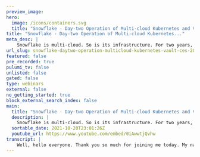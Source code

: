 ```yaml
---
preview_image:
hero:
  image: /icons/containers.svg
  title: "Snowflake - Day-two Operation of Multi-cloud Kubernetes and Vault | CES 2020"
title: "Snowflake - Day-two Operation of Multi-cloud Kubernetes..."
meta_desc: |
    Snowflake is multi-cloud. So is its infrastructure. For two years, Snowflake’s platform team has been building and operating 100 (and growing) Kube...
url_slug: snowflake-daytwo-operation-multicloud-kubernetes-vault-ces-2020
featured: false
pre_recorded: true
pulumi_tv: false
unlisted: false
gated: false
type: webinars
external: false
no_getting_started: true
block_external_search_index: false
main:
  title: "Snowflake - Day-two Operation of Multi-cloud Kubernetes and Vault | CES 2020"
  description: |
    Snowflake is multi-cloud. So is its infrastructure. For two years, Snowflake’s platform team has been building and operating 100 (and growing) Kubernetes clusters on AWS, Azure, and GCP. Today, we run on average a total of 60k Pods to unlock $7M annual savings.  We use Pulumi to provision cloud resources and manage HashiCorp Vault. In this talk, I will present how Pulumi has enabled Snowflake’s scale and growth: * How we leverage Pulumi Automation API to build custom rollout strategy for all Pulumi stacks * How we achieve blue-green upgrades for Kubernetes node pools * How we manage HashiCorp Vault using Pulumi: - rotating issuing certs (that signs Istio private gateway TLS cert) - static secrets (such as Teleport join-root token so k8s users could use one CLI to access all clusters and nodes) - cloud-provider secret engine (to generate scoped and short-lived tokens for services and automation) * How we generate and manage cloud-agnostic Kubernetes manifests by integrating with Pulumi stack outputs * How we use Pulumi Operator in CICD for auto-apply and audit  This talk differs from the one my colleagues did in the Cloud Engineering Summit 2020. They focused on the container platform design (logging, monitoring, networking, etc). I will lean more towards implementation and the day-2 experience of using Pulumi.  Talk by: Charles Xu
  sortable_date: 2021-10-20T23:01:26Z
  youtube_url: https://www.youtube.com/embed/0iAwwtjQvhw
transcript: |
    Well, hello everyone. Thank you so much for joining me today. My name is Charles and today I would love to tell you more about our multi cloud experience, building a multi tenant container platforms on Ruber net use and vault. A bit more about me. I work on the container platform team at Snow float about more than a year and a half ago, my team started to build a to build and operate a cloud agnostic container platforms based on net. And today's talk is mostly about our experience and lessons of doing so I am excited about cloud native infrastructure as well as the ecosystem. So I've been a contributor to several open source projects in this domain. Previously, I worked with Cruz a self-driving car startup and my job was to design and implement a hybrid cloud through the Nega platform spanning GCP as well as on premise infrastructure. And before that, I was working at Google on the team, the infamous open source service match. You can learn more about me and my personal websites as well as by scan the QR I would like to begin my presentations by sharing it with you. The key takeaways of this talk. I I want you to take this message with you before I dive into the stories and analysis behind them. And then I will explain what snowflake is. Uh what is the data cloud and what is, what is the implications for the snowflake infrastructure. And then I'll give you an overview of the our container platforms. Uh What are its current scales? What are some technologies that we use? And uh what are the applications that we run on this platform? And then I'll dive right into the cloud technology of distractions and explain to you how this strategy has enabled us to expand our support into the three major cloud providers so efficiently. And Pulumi has been a very important tool uh to unlock the project's success. Um I will share examples of our experience of using Pulumi to provision cloud resources as well as managing vaults. And uh from this experience, I want to point you at some of the key characteristics or features that you should be looking for in your next provision tools. And lastly, I'll discuss some open questions with multi cloud that my team is still actively working on. So takeaways cloud agnostic abstractions prevents fragmentation and proliferation of identities, policies and tools, but it's not always possible proliferation right here means the fact that you have to use different accounts and and different user account and service accounts to access comparable services on different cloud. And it's even harder to manage policies because the IM boundaries and IM policies are, are totally different concepts and different API objects and the tools that you use to access those clouds are services or the client libraries are also different. So essentially you have the problem of recommendations where you're doing one thing for Azure and it's totally different things for Amazon and another different kind of set up for GCP. And that's just not scalable. And how do you assign different identities in different clouds that belongs to this essentially the same principles and governing the policies around that identity association. That's a challenge and, and cloud agnostic distractions definitely help in this case. But we will also discuss what are the cases that such abstractions is not possible yet. Secondly, declarative infrastructure is insufficient to solve life cycle management, invest in a tool that allows registration life cycle management right here refers to a cluster of virgin upgrades or stepping out additional clusters by some predefined configurations. Orchestration becomes a key right here. When we're operating at a scale of hundreds of clusters, invest in a provisioning tools that has the melting point that supports this complicated orchestration because your infrastructure might be integrated with application onboarding and deployments um as well as non cloud native infrastructure. And thirdly, your infrastructure pro commissioner is either your meta data store or orchestrated by a meditator store and the store must be quri we used to store this metadata within uh an internal wiki page or this metadata is scattered around the REMS across our Coates. Those are very hard to query and has been a number one headache in terms of implementing orchestrations where automation is on top of different sets of tools that provisions the infrastructure and apps. So make sure that your infrastructure provides the interface that allows them to be query and orchestrated or you define this metadata within your provision itself that exposed an API to make it query. So the Snowflake overview Snowflake presents itself as the data cloud that sits on top of the three biggest public cloud providers regardless of where our customer data sits. Snow provides one uniform execution platforms that unlocks all the data related functionalities such as data engineering, data, warehousing and data sharing and because the snow products are multi cloud by nature. So are our infrastructure like I alluded to earlier, our containment platform has experienced tremendous growth in the recent months. Currently, we are running 100 and 10 Busters and my team is still building a lot more because of the business need. All the clusters averaged about 3000 notes in total and that's about 60,000 containers because the cluster, all those scales, uh those are the average numbers. We built the container platforms on top of the managed offerings to reduce operational overhead for the control S. But we do a lot more customizations and also add-ons on the clusters to make them a container platforms that supports multi tendencies. All the clusters are original clusters or multi A Zs and is deployed around the world. The clusters are multi tenants. We support many different teams at Snowflake for their applications and then teams share the same clusters and oftentimes many apps share the same note, a multi tenancy has unlocked around $7 million savings in last year and we expect a lot more statements this year. And our continual platform is integrated with the legacy VM based infrastructure. Snowflake was found in 2012 and that's before Neti was available. So many of the infrastructure are still VM based. We have to integrate with the existing infrastructure to make sure there's network line assignment, there's private nest resolution. We're able to deliver the platform of this scale and scope because of the cloud native abstractions, we put a lot of thoughts into the subsystems that we use to reduce the customizations that we have to make for each individual clouds. We use Octa to reduce the proliferation of identity. Every users are assigned one Octa identity and assigned to several group membership. Each name space is printed. Access to exactly one group and Octa combined with teleport ensured that users will only use one teleport ci I to access all the different clusters and V MS on all different clouds. One lessons we learned from this project is that we should try as much as possible to push up the policies into cloud native components such as pushing up network policies and match external draft policies, authorization policies and uh routing rules, uh firewall rules or uh op a gatekeeper policies to further enhance multi tenancies we developed in house custom resource definitions that abstract away the provisioning of plot storage buckets and objects as well as K MS services by different clouds also for vault policies for different tenants. So uh each tenant running in the name space will have a dedicated sub pa on vault that they can use as the secret engine to store any kinds of secrets that they see fit. And lastly for logging and monitoring. We're relying on the core snowflake offering by itself kind of like dog food in our own products where we are streaming all the container logs to snowflakes using a product called snow pipe. Snowflake allows us to essentially write sequel to query our logs like I mentioned before. Pulumi has been a great fit for my team to provision the cloud resources because Pulumi enables automation tools and hence rapid. And for scale, we use gloomy micros stacks or multis stacks where we divided up the provisioning of each cluster into three separate chunks, the network compute and sequel and doing so drastically reduced. Pulumi preview time, which is sort of similar to terraform plan. Pulumi also makes cross stack references really easy. So all the dependencies among the stack can be properly captured the bloomy automation api is really powerful. There are at least four use cases that I've seen in our internal code leveraging this feature, I'll focus on covering the first two where we implemented blue green upgrades for rub not pools to minimize any kinds of disruptions as well as instant during the outputs. We also generate cloud specific trone manifests from Pulumi outputs and I'll explain why we decided to define trone manifest outside of polluting and how Pulumi still makes any kinds of custom to really easy. In addition to those two, we have implemented custom rollout strategies for Pulumi stacks, which is important because we have hundreds of clusters that we operate and we want to do some kind of coronary testing before we roll out this code changes to all the clusters. And lastly, we leverage Pulumi operator which is a sort of agent pool CS CV solutions so that we don't have to manually apply hundreds of stacks. The blue green upgrades for no pools, blueprint upgrades for no pools is very similar for blueprint upgrades for say any services where you provision a new version of the backend service. And then after you validate it, the new service is healthy and ready. We redirect all the traffic to the new version of the server and retire the old version. The blueprint upgrades for no pools allows fast reverts and there's no chance for stuck between different versions. The upgrade steps are creating new, no poles, coring and draining the old pools and delete the old no pools after workload has been migrated to the new pools and are running healthily. The problems with implementing blueprint upgrades is that manual upgrades on hundreds of clusters is just error prone. It doesn't scale, especially because we expect to build a lot more in the future. Moreover, we cannot rely on cloud providers auto upgrade feature because we have a really special T interest setup which is prompted by the product requirements that we must preserve the client source IP in every IP package combined with the fact that Azure doesn't have a cloud native low balancer where the the Azure low balancers is using the nose as the back end instead of the pods. So the traffic has to be routed to the nose and then it's IP tabled to the Ingres gateway pots. And we do value consistency across different clouds and we do want to have a consistent architecture across cloud. And therefore we arrived at a special architecture where we're running in in a dedicated that doesn't auto scale and we're running the is still gateway as a demon set pots. This kind of setup requires special coordinations during gluten upgrades because when the intel increase pots are shifted or migrated to new sets of nodes, the old steel nodes are still the back ends of the low balancer receiving client traffic. However, there's no more instill in pots on that node to handle such client traffic essentially, that means the low balancer is routing decline traffic into a black hole. And that's some kind of downtime that we cannot tolerate. Therefore, for the to pool upgrade, we kind of have to deregister the backing nodes from the low balancer and then cordon and drain the to gateway pods over to the new poles. We are able to automate the entire blue green upgrade procedures using the polluting automation API we built some custom tools around this API that allows us to edit and apply the polluting steps according to the upgrade steps that I just described. And we proceed one step at a time with some pre IPOD condition checks in between the steps to make sure that the steps are healthy and executed correctly. And unlike other infrastructures code systems, Pulumi requires no TSL it exposed the full fledged programming language distractions directly to the user which is so powerful when we're trying to integrate with additional custom tools and orchestration systems. The bottom line is that declarative infrastructure is insufficient to solve life cycle management. Invest in a tool that allows orchestration and automation and orchestration are so important to sustain at the scale that we operate. Another tool that we build around Pulumi is to solve the cloud specific COTIS manifests issue. Our application users need to customize their KTIS manifests to be able to run on multiple clusters or clouds. The reason is that the container image hosts with the low balancer labels with the pot identity annotations are usually different across cloud. The problem is that we are managing KTIS manifests outside of Pulumi. The reason is mostly because a most open source projects that we use only release an installation Gammel and it's nontrivial work to translate that to the polluting setup. And second, the cluster space almost always digress from infrastructure as code sets because of the dynamic nature of the cluster due to reasons like different controllers or a horizontal. And lastly, we run a multi tenant platform where we want our users to self manage their own Pernetti manifests. We don't want to be the bottleneck where we have to approve every configuration changes related to applications. But we also don't want to grant all the users equivalent access to gluing and our configuration platforms. Given the fact that we're building the cub that is manifested outside of polluting the cluster specific values are still stored in polluting because the the cloud resources and the cluster itself is provisioned by polluting. So we need to build a tool that allows us to generate those primi manifests customized given the cloud specific values. And that's why we built overlay manager, a YAML rendering engine. The overlay manager will read the Pulumi stack outputs using the API and generating the overlays that feeds into customs which renders the final this manifests that was applied by A CD in the cloud native community. We also saw alternative solution such as using the DS L doing so still needs the input data from front end framework to manage the recruitment that is configuration the infrastructure provisioning tool. Some of the examples of this DS L approach includes Opon or Q. The bottom line is that your infrastructure commissioner is either your mandated store or orchestrated by a mandated store where the store must be quri. In addition to Curtis and cloud resources, we also use Pulumi to provision and manage vault deployments. Vault or vault is a critical piece in our secret service and also private PK I, we use Pulumi to initialize and configure vault. For example, we use vault to issue and rotate the issue. And C A search for search manager and search manager will sign the TLS search used to terminate our private http S traffic. We also replicate sta secrets across deployments and regions using Pulumi to orchestrate this. And lastly, we enabled the cloud provider, secret engine so that clients or applications can obtain from vault short-lived tokens to talk to cloud providers instead of having to store long lived static tokens which is less secure. The tenant onboarding is outside of polo recall. Our platform is multi tenant. So we implemented this vault policy custom resource definition where the platform user can define this vault policy so that they can bind a list of vault paths to a specific group magnetic service account and their applications to just use such service account when interacting with the vault that's deployed in the cluster. An example of such policy is shown on the right hand side, my team has made some progress with multi cloud but some open questions remain. For example, applications still have to be cloud aware. They need to use cloud specific client libraries to interact with cloud services and requiring code changes. For each cloud providers, we want to support. For example, if the application needs to read a file from the block storage bucket or write to a message queue or pops up topic top identity that translates a service account into a cloud service account only solves the authorization and authentication problems. The CR DS that we described earlier only resolves the resource provisioning aspect. Hence, the interaction between the applications and the cloud providers remain cloud specific. Essentially, you have to write the same code many times and once for each cloud providers. And secondly, cloud agnostic abstractions often terminates tics cloud resources and policies that cannot be pushed up remains heterogeneous across clouds. One example is when we use certain manager and ACNE protocols to automatically renew our cluster public certificates that terminates the the public htdps traffic. In order to solve the ACME DNS 01 challenge, we have to make some DNS text record. So we want to reduce the cloud DNS permissions for search manager to only making text records. However, we could not do so on GCP at least because there's no record level permission control and the boundary is the entire GCP project. So essentially we have to configure the permissions and security boundary controls per cloud. And this is the end of my talk. Thank you so much for being with me for the past 20 minutes. And if you are also excited about multi cloud and distributed systems contained platforms and open source software, my team is hiring aggressively and please scan the QR code on the left and get in touch with us. Thank you so much.
---
```

